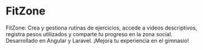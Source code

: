 # FitZone
FitZone: Crea y gestiona rutinas de ejercicios, accede a videos descriptivos, registra pesos utilizados y comparte tu progreso en la zona social. Desarrollado en Angular y Laravel. ¡Mejora tu experiencia en el gimnasio!
